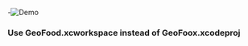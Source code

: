 -![Demo](https://cloud.githubusercontent.com/assets/7165897/9416939/73c08a56-4816-11e5-9441-9b3a5656cce8.gif)

### Use GeoFood.xcworkspace instead of GeoFoox.xcodeproj